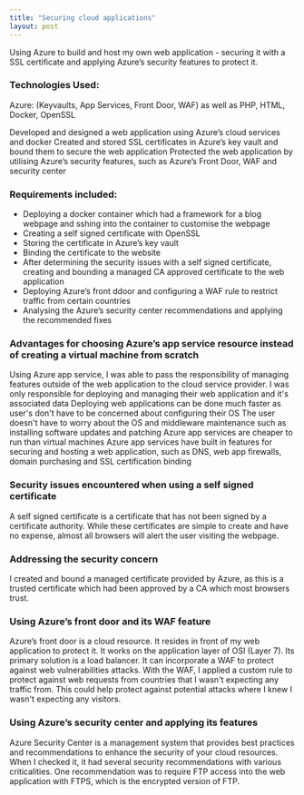 ```yaml
---
title: "Securing cloud applications"
layout: post
---
```


Using Azure to build and host my own web application - securing it with a SSL certificate and applying Azure’s security features to protect it. 


 
### Technologies Used: 
 
Azure: (Keyvaults, App Services, Front Door, WAF) as well as PHP, HTML, Docker, OpenSSL
 
Developed and designed a web application using Azure’s cloud services and docker
Created and stored SSL certificates in Azure’s key vault and bound them to secure the web application
Protected the web application by utilising Azure’s security features, such as Azure’s Front Door, WAF and security center

### Requirements included:
 
* Deploying a docker container which had a framework for a blog webpage and sshing into the container to customise the webpage
* Creating a self signed certificate with OpenSSL 
* Storing the certificate in Azure’s key vault
* Binding the certificate to the website
* After determining the security issues with a self signed certificate, creating and bounding a managed CA approved certificate to the web application
* Deploying Azure’s front ddoor and configuring a WAF rule to restrict traffic from certain countries
* Analysing the Azure’s security center recommendations and applying the recommended fixes
 
### Advantages for choosing Azure’s app service resource instead of creating a virtual machine from scratch
 
Using Azure app service, I was able to pass the responsibility of managing features outside of the web application to the cloud service provider. I was only responsible for deploying and managing their web application and it's associated data
Deploying web applications can be done much faster as user's don't have to be concerned about configuring their OS
The user doesn't have to worry about the OS and middleware maintenance such as installing software updates and patching
Azure app services are cheaper to run than virtual machines
Azure app services have built in features for securing and hosting a web application, such as DNS, web app firewalls, domain purchasing and SSL certification binding
 
### Security issues encountered when using a self signed certificate
 
A self signed certificate is a certificate that has not been signed by a certificate authority. While these certificates are simple to create and have no expense, almost all browsers will alert the user visiting the webpage.
 
### Addressing the security concern
 
I created and bound a managed certificate provided by Azure, as this is a trusted certificate which had been approved by a CA which most browsers trust.
 
### Using Azure’s front door and its WAF feature
 
Azure’s front door is a cloud resource. It resides in front of my web application to protect it. It works on the application layer of OSI (Layer 7). Its primary solution is a load balancer. It can incorporate a WAF to protect against web vulnerabilities attacks. With the WAF, I applied a custom rule to protect against web requests from countries that I wasn't expecting any traffic from. This could help protect against potential attacks where I knew I wasn't expecting any visitors.
 
### Using Azure’s security center and applying its features
 
Azure Security Center is a management system that provides best practices and recommendations to enhance the security of your cloud resources. When I checked it, it had several security recommendations with various criticalities. One recommendation was to require FTP access into the web application with FTPS, which is the encrypted version of FTP.
